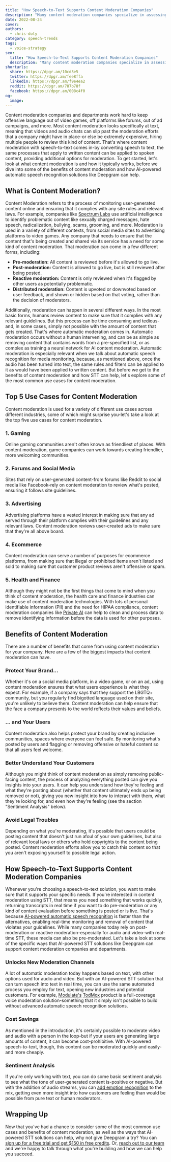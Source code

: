 ```yaml
---
title: "How Speech-to-Text Supports Content Moderation Companies"
description: "Many content moderation companies specialize in assessing text—but with automatic speech recognition, they can also look at audio and video."
date: 2022-08-24
cover: 
authors:
  - chris-doty
category: speech-trends
tags:
  - voice-strategy
seo:
  title: "How Speech-to-Text Supports Content Moderation Companies"
  description: "Many content moderation companies specialize in assessing text—but with automatic speech recognition, they can also look at audio and video."
shorturls:
  share: https://dpgr.am/10cd3e5
  twitter: https://dpgr.am/fee8ffa
  linkedin: https://dpgr.am/f9e4ea2
  reddit: https://dpgr.am/787b78f
  facebook: https://dpgr.am/008c4f0
og:
  image: 
---
```


Content moderation companies and departments work hard to keep offensive language out of video games, off platforms like forums, out of ad campaigns, and more. Most content moderation looks specifically at text, meaning that videos and audio chats can slip past the moderation efforts that a company might have in place-or else be extremely expensive, hiring multiple people to review this kind of content. That's where content moderation with speech-to-text comes in-by converting speech to text, the same processes that apply to written content can be applied to spoken content, providing additional options for moderation. To get started, let's look at what content moderation is and how it typically works, before we dive into some of the benefits of content moderation and how AI-powered automatic speech recognition solutions like Deepgram can help.

## What is Content Moderation?

Content Moderation refers to the process of monitoring user-generated content online and ensuring that it complies with any site rules and relevant laws. For example, companies like [Spectrum Labs](https://www.spectrumlabsai.com/) use artificial intelligence to identify problematic content like sexually charged messages, hate speech, radicalization, bullying, scams, grooming, and more. Moderation is used in a variety of different contexts, from social media sites to advertising platforms to video games. Any company that needs to ensure that the content that's being created and shared via its service has a need for some kind of content moderation. That moderation can come in a few different forms, including:

*   **Pre-moderation:** All content is reviewed before it's allowed to go live.
*   **Post-moderation:** Content is allowed to go live, but is still reviewed after being posted.
*   **Reactive moderation:** Content is only reviewed when it's flagged by other users as potentially problematic.
*   **Distributed moderation:** Content is upvoted or downvoted based on user feedback, and shown or hidden based on that voting, rather than the decision of moderators.

Additionally, moderation can happen in several different ways. In the most basic forms, humans review content to make sure that it complies with any relevant guidelines. But this process can be time consuming and tedious-and, in some cases, simply not possible with the amount of content that gets created. That's where automatic moderation comes in. Automatic moderation occurs without a human intervening, and can be as simple as removing content that contains words from a pre-specified list, or as complex as training a neural network for AI content moderation. Automatic moderation is especially relevant when we talk about automatic speech recognition for media monitoring, because, as mentioned above, once the audio has been turned into text, the same rules and filters can be applied to it as would have been applied to written content. But before we get to the benefits of content moderation and how STT can help, let's explore some of the most common use cases for content moderation.

## Top 5 Use Cases for Content Moderation

Content moderation is used for a variety of different use cases across different industries, some of which might surprise you-let's take a look at the top five use cases for content moderation.

### 1\. Gaming

Online gaming communities aren't often known as friendliest of places. With content moderation, game companies can work towards creating friendlier, more welcoming communities.

### 2\. Forums and Social Media

Sites that rely on user-generated content-from forums like Reddit to social media like Facebook-rely on content moderation to review what's posted, ensuring it follows site guidelines.

### 3\. Advertising

Advertising platforms have a vested interest in making sure that any ad served through their platform complies with their guidelines and any relevant laws. Content moderation reviews user-created ads to make sure that they're all above board.

### 4\. Ecommerce

Content moderation can serve a number of purposes for ecommerce platforms, from making sure that illegal or prohibited items aren't listed and sold to making sure that customer product reviews aren't offensive or spam.

### 5\. Health and Finance

Although they might not be the first things that come to mind when you think of content moderation, the health care and finance industries can make use of content moderation technologies. With lots of personal identifiable information (PII) and the need for HIPAA compliance, content moderation companies like [Private AI](https://www.private-ai.com/) can help to clean and process data to remove identifying information before the data is used for other purposes.

<whitepaperpromo whitepaper="latest"></whitepaperpromo>



## Benefits of Content Moderation

There are a number of benefits that come from using content moderation for your company. Here are a few of the biggest impacts that content moderation can have.

### Protect Your Brand...

Whether it's on a social media platform, in a video game, or on an ad, using content moderation ensures that what users experience is what they expect. For example, if a company says that they support the LBGTQ+ community, but you regularly find bigotted language used on their site, you're unlikely to believe them. Content moderation can help ensure that the face a company presents to the world reflects their values and beliefs.

### ... and Your Users

Content moderation also helps protect your brand by creating inclusive communities, spaces where everyone can feel safe. By monitoring what's posted by users and flagging or removing offensive or hateful content so that all users feel welcome.

### Better Understand Your Customers

Although you might think of content moderation as simply removing public-facing content, the process of analyzing everything posted can give you insights into your users. It can help you understand how they're feeling and what they're posting about (whether that content ultimately ends up being removed or not), giving you new insight into how to interact with them, what they're looking for, and even how they're feeling (see the section "Sentiment Analysis" below).

### Avoid Legal Troubles

Depending on what you're moderating, it's possible that users could be posting content that doesn't just run afoul of your own guidelines, but also of relevant local laws or others who hold copyrights to the content being posted. Content moderation efforts allow you to catch this content so that you aren't exposing yourself to possible legal action.

## How Speech-to-Text Supports Content Moderation Companies

Whenever you're choosing a speech-to-text solution, you want to make sure that it supports your specific needs. If you're interested in content moderation using STT, that means you need something that works quickly, returning transcripts in real time if you want to do pre-moderation or any kind of content evaluation before something is posted or is live. That's because [AI-powered automatic speech recognition](https://blog.deepgram.com/deep-learning-speech-recognition/) is faster than the alternatives, enabling real-time monitoring and removal of content that violates your guidelines. While many companies today rely on post-moderation or reactive moderation-especially for audio and video-with real-time STT, these media can also be pre-moderated. Let's take a look at some of the specific ways that AI-powered STT solutions like Deepgram can support content moderation companies and departments.

### Unlocks New Moderation Channels

A lot of automatic moderation today happens based on text, with other options used for audio and video. But with an AI-powered STT solution that can turn speech into text in real time, you can use the same automated process you employ for text, opening new industries and potential customers. For example, [Modulate's](https://www.modulate.ai/) [TodMox](https://www.modulate.ai/tox-mod) product is a full-coverage voice moderation solution-something that it simply isn't possible to build without advanced automatic speech recognition solutions.

### Cost Savings

As mentioned in the introduction, it's certainly possible to moderate video and audio with a person in the loop-but if your users are generating large amounts of content, it can become cost-prohibitive. With AI-powered speech-to-text, though, this content can be moderated quickly and easily-and more cheaply.

### Sentiment Analysis

If you're only working with text, you can do some basic sentiment analysis to see what the tone of user-generated content is-positive or negative. But with the addition of audio streams, you can [add emotion recognition](https://blog.deepgram.com/sentiment-analysis-emotion-regulation-difference/) to the mix, getting even more insight into how customers are feeling than would be possible from pure text or human moderators.

## Wrapping Up

Now that you've had a chance to consider some of the most common use cases and benefits of content moderation, as well as the ways that AI-powered STT solutions can help, why not give Deepgram a try? You can [sign up for a free trial and get $150 in free credits](https://console.deepgram.com/signup). Or, [reach out to our team](https://deepgram.com/contact-us/) and we're happy to talk through what you're building and how we can help you succeed.
